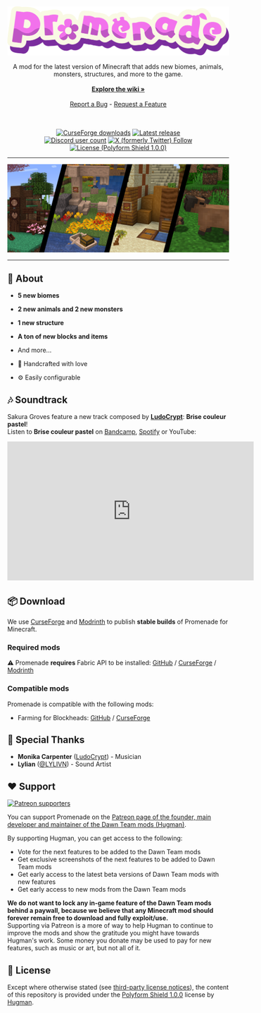 <p align="center">

[![Promenade](https://raw.githubusercontent.com/DawnTeamMC/Promenade/refs/heads/dev/images/logo.png)](https://dawnteammc.github.io/promenade)

<div align="center">
  A mod for the latest version of Minecraft that adds new biomes, animals, monsters, structures, and more to the game.

  <br/>
  <br/>
  <a href="https://dawnteammc.github.io/promenade"><strong>Explore the wiki »</strong></a>
  <br/>
  <br/>
  <a href="https://github.com/DawnTeamMC/Promenade/issues">Report a Bug</a>
  -
  <a href="https://github.com/DawnTeamMC/Promenade/issues">Request a Feature</a>
  <br/>
  <br/>
  <br/>

[![CurseForge downloads](http://cf.way2muchnoise.eu/full_promenade_downloads.svg?badge_style=for_the_badge)](https://www.curseforge.com/minecraft/mc-mods/promenade)
[![Latest release](https://img.shields.io/github/release/DawnTeamMC/Promenade.svg?label=Latest%20version&style=for-the-badge)](https://github.com/DawnTeamMC/Promenade/releases/latest)
  <br/>
[![Discord user count](https://img.shields.io/discord/504608980799062036?label=&color=424549&labelColor=7289da&style=for-the-badge&logo=Discord&logoColor=DDE4EF)](https://discord.gg/8ksTVJu)
[![X (formerly Twitter) Follow](https://img.shields.io/twitter/follow/DawnTeamMC?style=for-the-badge&labelColor=424549&color=424549&logo=x)](https://twitter.com/DawnTeamMC)
  <br/>
[![License (Polyform Shield 1.0.0)](https://img.shields.io/badge/code%20license-Polyform%20Shield%201.0.0-green.svg?style=for-the-badge)](https://polyformproject.org/licenses/shield/1.0.0/)

</div>

</p>

---

<p align="center">

![Some highlights](https://raw.githubusercontent.com/DawnTeamMC/Promenade/refs/heads/dev/images/highlight_1.png)

</p>

---

## 👾 About

- **5 new biomes** 
- **2 new animals and 2 new monsters**
- **1 new structure**
- **A ton of new blocks and items**
- And more...

- 💖 Handcrafted with love
- ⚙️ Easily configurable

## 🎶 Soundtrack
Sakura Groves feature a new track composed by [**LudoCrypt**](https://ludocrypt.crd.co/): **Brise couleur pastel**!  
Listen to **Brise couleur pastel**
on [Bandcamp](https://ludocrypt.bandcamp.com/track/brise-couleur-pastel), [Spotify](https://open.spotify.com/intl-fr/track/7t97yZezsAGDBzXUHj3H0y)
or YouTube:

<div align="center">

<iframe width="560" height="315" src="https://www.youtube-nocookie.com/embed/NUTTAB_-uY0" title="YouTube video player" frameborder="0" allow="accelerometer; autoplay; clipboard-write; encrypted-media; gyroscope; picture-in-picture; web-share" allowfullscreen></iframe>

</div>

## 📦 Download
We use [CurseForge](https://www.curseforge.com/minecraft/mc-mods/promenade) and [Modrinth](https://modrinth.com/mod/promenade) to publish **stable builds** of Promenade for Minecraft.

### Required mods
⚠ Promenade **requires** Fabric API to be installed: [GitHub](https://github.com/FabricMC/fabric) / [CurseForge](https://www.curseforge.com/minecraft/mc-mods/fabric-api) / [Modrinth](https://modrinth.com/mod/fabric-api)

### Compatible mods
Promenade is compatible with the following mods:

- Farming for Blockheads: [GitHub](https://github.com/ModdingForBlockheads/FarmingForBlockheads) / [CurseForge](https://www.curseforge.com/minecraft/mc-mods/farming-for-blockheads-fabric)

## 🌟 Special Thanks

- **Monika Carpenter** ([LudoCrypt](https://ludocrypt.crd.co/)) - Musician
- **Lylian** ([@LYLIVN](https://twitter.com/LYLIVN)) - Sound Artist

## ❤️ Support
[![Patreon supporters](https://img.shields.io/endpoint.svg?url=https%3A%2F%2Fshieldsio-patreon.vercel.app%2Fapi%3Fusername%3DHugman%26type%3Dpatrons&style=flat-square)](https://patreon.com/Hugman)

You can support Promenade on the [Patreon page of the founder, main developer and maintainer of the Dawn Team mods (Hugman)](https://patreon.com/Hugman).

By supporting Hugman, you can get access to the following:

- Vote for the next features to be added to the Dawn Team mods
- Get exclusive screenshots of the next features to be added to Dawn Team mods
- Get early access to the latest beta versions of Dawn Team mods with new features
- Get early access to new mods from the Dawn Team mods

**We do not want to lock any in-game feature of the Dawn Team mods behind a paywall, because we believe that any Minecraft mod should forever remain free to download and fully exploit/use.**  
Supporting via Patreon is a more of way to help Hugman to continue to improve the mods and show the gratitude you might have towards Hugman's work.
Some money you donate may be used to pay for new features, such as music or art, but not all of it.


## 📜 License

Except where otherwise stated (see [third-party license notices](thirdparty/NOTICE.txt)), the content of this repository is provided
under the [Polyform Shield 1.0.0](LICENSE.md) license by [Hugman](https://github.com/Hugman76).